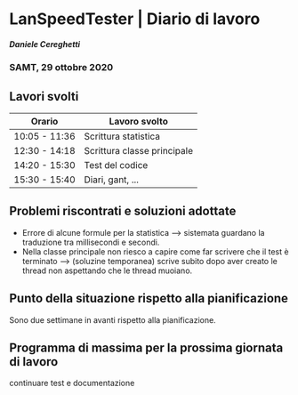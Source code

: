 # LanSpeedTester | Diario di lavoro
##### Daniele Cereghetti
### SAMT, 29 ottobre 2020

## Lavori svolti


|Orario        |Lavoro svolto                 |
|--------------|------------------------------|
|10:05 - 11:36 |Scrittura statistica          |
|12:30 - 14:18 |Scrittura classe principale   |
|14:20 - 15:30 |Test del codice  |
|15:30 - 15:40 |Diari, gant, ...  |



 
##  Problemi riscontrati e soluzioni adottate
- Errore di alcune formule per la statistica --> sistemata guardano la traduzione tra millisecondi e secondi.
- Nella classe principale non riesco a capire come far scrivere che il test è terminato --> (soluzine temporanea) scrive
  subito dopo aver creato le thread non aspettando che le thread muoiano.

##  Punto della situazione rispetto alla pianificazione
Sono due settimane in avanti rispetto alla pianificazione.

## Programma di massima per la prossima giornata di lavoro
continuare test e documentazione
